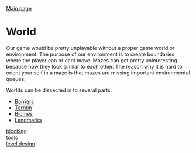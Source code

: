 [Main page](../../../readme.md)

# World

Our game would be pretty unplayable without a proper game world or environment. 
The purpose of our environment is to create boundaries where the player can or cant move.
Mazes can get pretty uninteresting because how they look similar to each other.
The reason why it is hard to orient your self in a maze is that mazes are missing
important environmental queues.

Worlds can be dissected in to several parts.

- [Barriers](world_barriers.md)
- [Terrain](world_terrain.md)
- [Biomes](world_biomes.md)
- [Landmarks](world_landmarks.md)

[blocking](world_design_blocking.md)  
[tools](world_design_tools.md)  
[level design](world_level_design.md)
